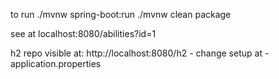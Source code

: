 to run
./mvnw spring-boot:run
./mvnw clean package


see at localhost:8080/abilities?id=1

h2 repo visible at:
http://localhost:8080/h2
    - change setup at
        -application.properties